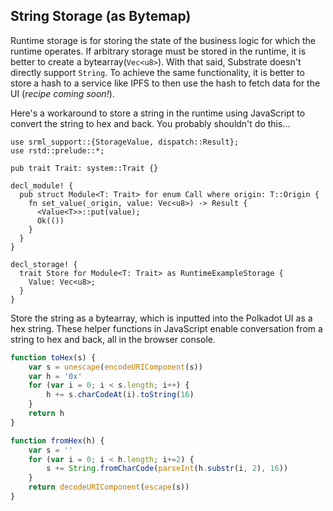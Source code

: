 ## String Storage (as Bytemap) <a name = "string" ></a>

Runtime storage is for storing the state of the business logic for which the runtime operates. If arbitrary storage must be stored in the runtime, it is better to create a bytearray(`Vec<u8>`). With that said, Substrate doesn't directly support `String`. To achieve the same functionality, it is better to store a hash to a service like IPFS to then use the hash to fetch data for the UI (*recipe coming soon!*).

Here's a workaround to store a string in the runtime using JavaScript to convert the string to hex and back. You probably shouldn't do this...

```rust, ignore
use srml_support::{StorageValue, dispatch::Result};
use rstd::prelude::*;

pub trait Trait: system::Trait {}

decl_module! {
  pub struct Module<T: Trait> for enum Call where origin: T::Origin {
    fn set_value(_origin, value: Vec<u8>) -> Result {
      <Value<T>>::put(value);
      Ok(())
    }
  }
}

decl_storage! {
  trait Store for Module<T: Trait> as RuntimeExampleStorage {
    Value: Vec<u8>;
  }
}
```

Store the string as a bytearray, which is inputted into the Polkadot UI as a hex string. These helper functions in JavaScript enable conversation from a string to hex and back, all in the browser console.

```javascript
function toHex(s) {
    var s = unescape(encodeURIComponent(s))
    var h = '0x'
    for (var i = 0; i < s.length; i++) {
        h += s.charCodeAt(i).toString(16)
    }
    return h
}

function fromHex(h) {
    var s = ''
    for (var i = 0; i < h.length; i+=2) {
        s += String.fromCharCode(parseInt(h.substr(i, 2), 16))
    }
    return decodeURIComponent(escape(s))
}
```